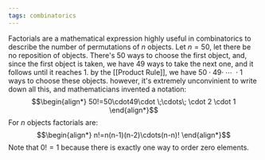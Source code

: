 ```yaml
---
tags: combinatorics
---
```

Factorials are a mathematical expression highly useful in combinatorics to describe the number of permutations of $n$ objects.
Let $n = 50$, let there be no reposition of objects.
There's $50$ ways to choose the first object, and, since the first object is taken, we have $49$ ways to take the next one, and it follows until it reaches $1$. by the [[Product Rule]], we have $50\cdot49\cdot \;\cdots\; \cdot 1$ ways to choose these objects. however, it's extremely unconvinient to write down all this, and mathematicians invented a notation:
$$\begin{align*}
50!=50\cdot49\cdot \;\cdots\; \cdot 2 \cdot 1
\end{align*}$$
For $n$ objects factorials are: 
$$\begin{align*}
n!=n(n-1)(n-2)\cdots(n-n)!
\end{align*}$$
Note that $0!=1$ because there is exactly one way to order zero elements.
